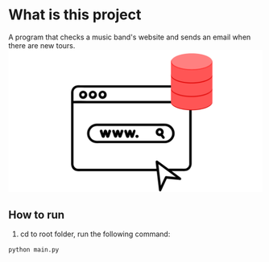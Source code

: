 # What is this project
A program that checks a music band's website and sends an email when there are new tours.
![Tour Scraper](8.png)
## How to run
1. cd to root folder, run the following command:
```
python main.py
```